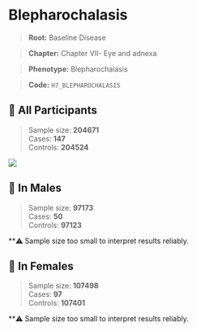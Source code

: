 # Blepharochalasis

> **Root:** Baseline Disease  

> **Chapter:** Chapter VII- Eye and adnexa  

> **Phenotype:** Blepharochalasis  

> **Code:** `H7_BLEPHAROCHALASIS`

## 🧪 All Participants  
> Sample size: **204671**  
> Cases: **147**  
> Controls: **204524**
<img src="/Disease/Figures/ALL/Baseline/H7_BLEPHAROCHALASIS.png"/>
<CsvTable src="/Disease_Data/ALL/Baseline/LG_H7_BLEPHAROCHALASIS.csv" label="🔍 View full results" />

## 👨 In Males  
> Sample size: **97173**  
> Cases: **50**  
> Controls: **97123**

**⚠️ Sample size too small to interpret results reliably.

## 👩 In Females  
> Sample size: **107498**  
> Cases: **97**  
> Controls: **107401**

**⚠️ Sample size too small to interpret results reliably.
